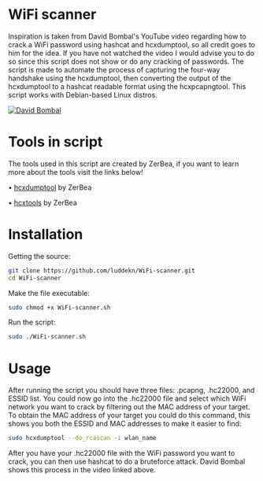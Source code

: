 # WiFi scanner
Inspiration is taken from David Bombal's YouTube video regarding how to crack a WiFi password using hashcat and hcxdumptool, so all credit goes to him for the idea. If you have not watched the video I would advise you to do so since this script does not show or do any cracking of passwords. The script is made to automate the process of capturing the four-way handshake using the hcxdumptool, then converting the output of the hcxdumptool to a hashcat readable format using the hcxpcapngtool. This script works with Debian-based Linux distros.

[![David Bombal](https://img.youtube.com/vi/Usw0IlGbkC4/0.jpg)](https://www.youtube.com/watch?v=Usw0IlGbkC4)



# Tools in script
<p>The tools used in this script are created by ZerBea, if you want to learn more about the tools visit the links below!</p>

   • [hcxdumptool](https://github.com/ZerBea/hcxdumptool) by ZerBea
 
   • [hcxtools](https://github.com/ZerBea/hcxtools) by ZerBea



# Installation
Getting the source:
```bash
git clone https://github.com/luddekn/WiFi-scanner.git
cd WiFi-scanner
```
Make the file executable:
```bash
sudo chmod +x WiFi-scanner.sh
```
Run the script:
```bash
sudo ./WiFi-scanner.sh
```

# Usage
After running the script you should have three files: <name>.pcapng, <name>.hc22000, and ESSID list. You could now go into the <name>.hc22000 file and select which WiFi network you want to crack by filtering out the MAC address of your target. To obtain the MAC address of your target you could do this command, this shows you both the ESSID and MAC addresses to make it easier to find:
```bash
sudo hcxdumptool --do_rcascan -i wlan_name
```
After you have your .hc22000 file with the WiFi password you want to crack, you can then use hashcat to do a bruteforce attack. David Bombal shows this process in the video linked above.


